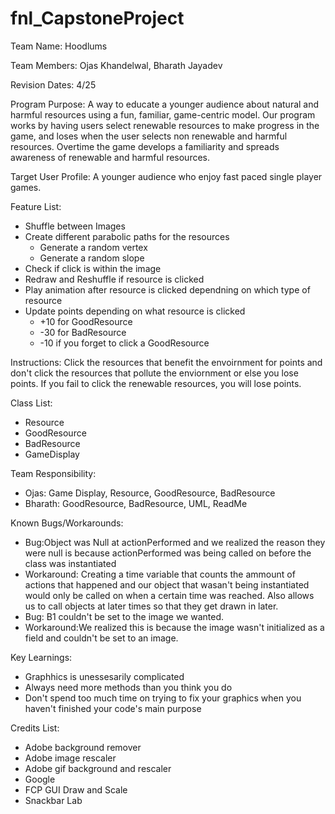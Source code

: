 # fnl_CapstoneProject

Team Name: Hoodlums

Team Members: Ojas Khandelwal, Bharath Jayadev

Revision Dates: 4/25

Program Purpose: 
A way to educate a younger audience about natural and harmful resources using a fun, familiar, game-centric model. 
Our program works by having users select renewable resources to make progress in the game, and loses when the user selects non renewable and harmful 
resources. Overtime the game develops a familiarity and spreads awareness of renewable and harmful resources. 

Target User Profile:
A younger audience who enjoy fast paced single player games.

Feature List: 
- Shuffle between Images
- Create different parabolic paths for the resources
  - Generate a random vertex
  - Generate a random slope
- Check if click is within the image
- Redraw and Reshuffle if resource is clicked
- Play animation after resource is clicked dependning on which type of resource
- Update points depending on what resource is clicked
  - +10 for GoodResource
  - -30 for BadResource
  - -10 if you forget to click a GoodResource



Instructions: 
Click the resources that benefit the envoirnment for points and don't click the resources that pollute the enviornment or else you lose points. If you fail to click the renewable resources, you will lose points. 

Class List:
- Resource
- GoodResource
- BadResource
- GameDisplay

Team Responsibility:
- Ojas: Game Display, Resource, GoodResource, BadResource
- Bharath: GoodResource, BadResource, UML, ReadMe

Known Bugs/Workarounds:
- Bug:Object was Null at actionPerformed and we realized the reason they were null is because actionPerformed was being called on before the class was         instantiated
- Workaround: Creating a time variable that counts the ammount of actions that happened and our object that wasan't being instantiated would only be called on when a certain time was reached. Also allows us to call objects at later times so that they get drawn in later.
- Bug: B1 couldn't be set to the image we wanted.
- Workaround:We realized this is because the image wasn't initialized as a field and couldn't be set to an image. 

Key Learnings: 
- Graphhics is unessesarily complicated
- Always need more methods than you think you do 
- Don't spend too much time on trying to fix your graphics when you haven't finished your code's main purpose

Credits List: 
- Adobe background remover
- Adobe image rescaler
- Adobe gif background and rescaler
- Google
- FCP GUI Draw and Scale
- Snackbar Lab 
